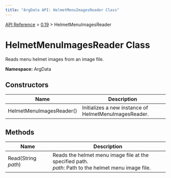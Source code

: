 ```yaml
---
title: "ArgData API: HelmetMenuImagesReader Class"
---
```


[API Reference](/argdata/api/) &gt; [0.19](/argdata/api/0.19/) &gt; HelmetMenuImagesReader

# HelmetMenuImagesReader Class

Reads menu helmet images from an image file.

**Namespace:** ArgData

## Constructors

<table class="table table-bordered table-striped ">
<thead>
  <tr>
    <th>Name</th>
    <th>Description</th>
  </tr>
</thead>
<tbody>
  <tr>
    <td>HelmetMenuImagesReader()</td>
    <td>Initializes a new instance of HelmetMenuImagesReader.</td>
  </tr>
</tbody>
</table>


## Methods

<table class="table table-bordered table-striped ">
<thead>
  <tr>
    <th>Name</th>
    <th>Description</th>
  </tr>
</thead>
<tbody>
  <tr>
    <td>Read(String <em>path</em>)</td>
    <td>Reads the helmet menu image file at the specified path.<br /><em>path</em>: Path to the helmet menu image file.<br /></td>
  </tr>
</tbody>
</table>


